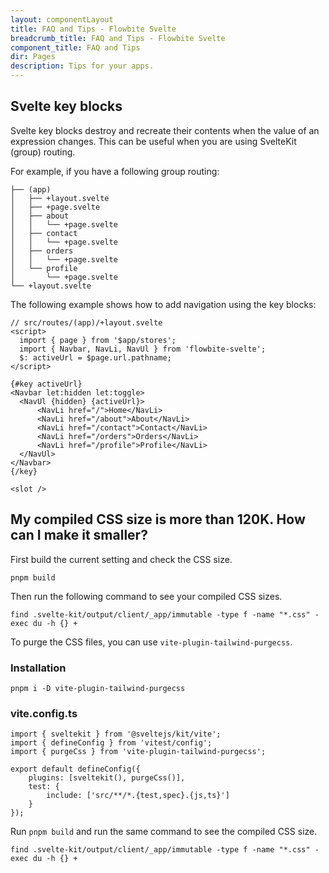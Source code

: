 ```yaml
---
layout: componentLayout
title: FAQ and Tips - Flowbite Svelte
breadcrumb_title: FAQ and Tips - Flowbite Svelte
component_title: FAQ and Tips
dir: Pages
description: Tips for your apps.
---
```


## Svelte key blocks

Svelte key blocks destroy and recreate their contents when the value of an expression changes. This can be useful when you are using SvelteKit (group) routing. 

For example, if you have a following group routing:

```
├── (app)
│   ├── +layout.svelte
│   ├── +page.svelte
│   ├── about
│   │   └── +page.svelte
│   ├── contact
│   │   └── +page.svelte
│   ├── orders
│   │   └── +page.svelte
│   └── profile
│       └── +page.svelte
└── +layout.svelte
```

The following example shows how to add navigation using the key blocks:

```svelte example hideOutput
// src/routes/(app)/+layout.svelte
<script>
  import { page } from '$app/stores';
  import { Navbar, NavLi, NavUl } from 'flowbite-svelte';
  $: activeUrl = $page.url.pathname;
</script>

{#key activeUrl}
<Navbar let:hidden let:toggle>
  <NavUl {hidden} {activeUrl}>
      <NavLi href="/">Home</NavLi>
      <NavLi href="/about">About</NavLi>
      <NavLi href="/contact">Contact</NavLi>
      <NavLi href="/orders">Orders</NavLi>
      <NavLi href="/profile">Profile</NavLi>
  </NavUl>
</Navbar>
{/key}

<slot />
```

## My compiled CSS size is more than 120K. How can I make it smaller?

First build the current setting and check the CSS size.

```
pnpm build
```

Then run the following command to see your compiled CSS sizes.

```
find .svelte-kit/output/client/_app/immutable -type f -name "*.css" -exec du -h {} +
```

To purge the CSS files, you can use `vite-plugin-tailwind-purgecss`.

### Installation

```
pnpm i -D vite-plugin-tailwind-purgecss
```

### vite.config.ts

```
import { sveltekit } from '@sveltejs/kit/vite';
import { defineConfig } from 'vitest/config';
import { purgeCss } from 'vite-plugin-tailwind-purgecss';

export default defineConfig({
	plugins: [sveltekit(), purgeCss()],
	test: {
		include: ['src/**/*.{test,spec}.{js,ts}']
	}
});
```

Run `pnpm build` and run the same command to see the compiled CSS size.

```
find .svelte-kit/output/client/_app/immutable -type f -name "*.css" -exec du -h {} +
```

